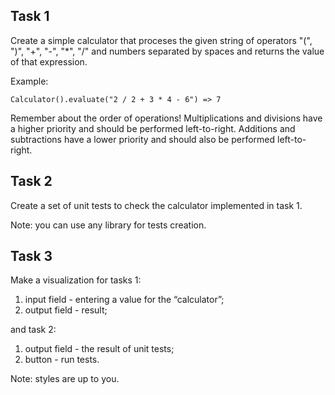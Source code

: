 ## Task 1
Create a simple calculator that proceses the given string of operators "(", ")", "+", "-", "*", "/" and numbers separated by spaces and returns the value of that expression.

Example:
```
Calculator().evaluate("2 / 2 + 3 * 4 - 6") => 7
```
Remember about the order of operations! Multiplications and divisions have a higher priority and should be performed left-to-right. Additions and subtractions have a lower priority and should also be performed left-to-right.

## Task 2

Create a set of unit tests to check the calculator implemented in task 1.

Note: you can use any library for tests creation.

## Task 3

Make a visualization for tasks 1:
  1) input field - entering a value for the “calculator”;
  2) output field - result;


and task 2:
  1) output field - the result of unit tests;
  2) button - run tests.


 Note: styles are up to you.
